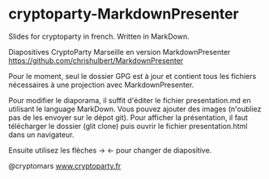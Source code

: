 cryptoparty-MarkdownPresenter
=============================

Slides for cryptoparty in french. Written in MarkDown.

Diapositives CryptoParty Marseille en version MarkdownPresenter https://github.com/chrishulbert/MarkdownPresenter

Pour le moment, seul le dossier GPG est à jour et contient tous les fichiers nécessaires à une projection avec MarkdownPresenter.

Pour modifier le diaporama, il suffit d'éditer le fichier presentation.md en utilisant le language MarkDown.
Vous pouvez ajouter des images (n'oubliez pas de les envoyer sur le dépot git).
Pour afficher la présentation, il faut télécharger le dossier (glit clone) puis ouvrir le fichier presentation.html dans un navigateur.

Ensuite utilisez les flèches -> <- pour changer de diapositive.

@cryptomars
www.cryptoparty.fr
